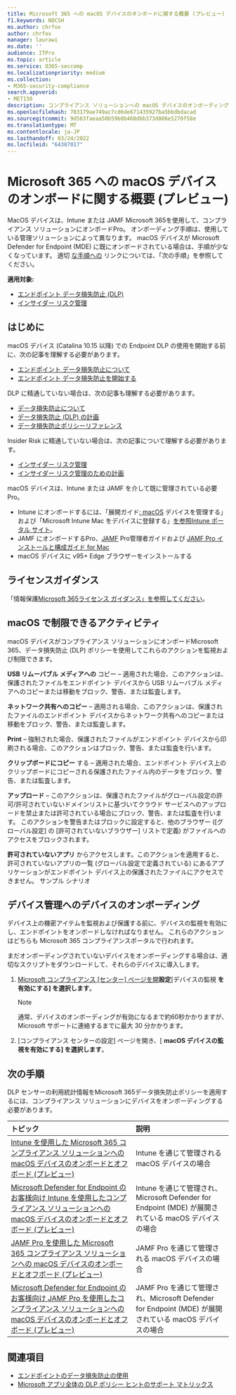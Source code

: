 ```yaml
---
title: Microsoft 365 への macOS デバイスのオンボードに関する概要 (プレビュー)
f1.keywords: NOCSH
ms.author: chrfox
author: chrfox
manager: laurawi
ms.date: ''
audience: ITPro
ms.topic: article
ms.service: O365-seccomp
ms.localizationpriority: medium
ms.collection:
- M365-security-compliance
search.appverid:
- MET150
description: コンプライアンス ソリューションへの macOS デバイスのオンボーディングについて
ms.openlocfilehash: 783179ae749ac7cd6de671435927ba5bbdbdacad
ms.sourcegitcommit: 9d563faeaa50b59b0b468dbb373d886e5270f58e
ms.translationtype: MT
ms.contentlocale: ja-JP
ms.lasthandoff: 03/24/2022
ms.locfileid: "64387017"
---
```

# <a name="onboard-macos-devices-into-microsoft-365-overview-preview"></a>Microsoft 365 への macOS デバイスのオンボードに関する概要 (プレビュー)

MacOS デバイスは、Intune または JAMF Microsoft 365を使用して、コンプライアンス ソリューションにオンボードPro。 オンボーディング手順は、使用している管理ソリューションによって異なります。 macOS デバイスが Microsoft Defender for Endpoint (MDE) に既にオンボードされている場合は、手順が少なくなっています。 適切 [な手順への](#next-steps) リンクについては、「次の手順」を参照してください。

**適用対象:**

- [エンドポイント データ損失防止 (DLP)](./endpoint-dlp-learn-about.md)
- [インサイダー リスク管理](insider-risk-management.md#learn-about-insider-risk-management-in-microsoft-365)

## <a name="before-you-begin"></a>はじめに

macOS デバイス (Catalina 10.15 以降) での Endpoint DLP の使用を開始する前に、次の記事を理解する必要があります。

- [エンドポイント データ損失防止について](endpoint-dlp-learn-about.md#learn-about-microsoft-365-endpoint-data-loss-prevention)
- [エンドポイント データ損失防止を開始する](endpoint-dlp-getting-started.md#get-started-with-endpoint-data-loss-prevention)

DLP に精通していない場合は、次の記事も理解する必要があります。

- [データ損失防止について](dlp-learn-about-dlp.md#learn-about-data-loss-prevention)
- [データ損失防止 (DLP) の計画](dlp-overview-plan-for-dlp.md#plan-for-data-loss-prevention-dlp)
- [データ損失防止ポリシーリファレンス](dlp-policy-reference.md#data-loss-prevention-policy-reference)

Insider Risk に精通していない場合は、次の記事について理解する必要があります。

 - [インサイダー リスク管理](insider-risk-management.md#learn-about-insider-risk-management-in-microsoft-365)
 - [インサイダー リスク管理のための計画](insider-risk-management-plan.md#plan-for-insider-risk-management)

macOS デバイスは、Intune または JAMF を介して既に管理されている必要Pro。
 
- Intune にオンボードするには、「展開ガイド[: macOS](/mem/intune/fundamentals/deployment-guide-platform-macos) デバイスを管理する」および「Microsoft Intune Mac をデバイスに登録する」[を参照Intune ポータル サイト](/mem/intune/user-help/enroll-your-device-in-intune-macos-cp)。 
- JAMF にオンボードするPro、[JAMF](https://www.jamf.com/resources/product-documentation/jamf-pro-administrators-guide/) Pro管理者ガイドおよび [JAMF Pro インストールと構成ガイド for Mac](https://www.jamf.com/resources/product-documentation/jamf-pro-installation-guide-for-mac/)
- macOS デバイスに v95+ Edge ブラウザーをインストールする 

## <a name="licensing-guidance"></a>ライセンスガイダンス

「情報保護[Microsoft 365ライセンス ガイダンス」を参照してください](/office365/servicedescriptions/microsoft-365-service-descriptions/microsoft-365-tenantlevel-services-licensing-guidance/microsoft-365-security-compliance-licensing-guidance#information-protection-data-loss-prevention-for-exchange-online-sharepoint-online-and-onedrive-for-business)。

## <a name="activities-that-can-be-restricted-on-macos"></a>macOS で制限できるアクティビティ 

macOS デバイスがコンプライアンス ソリューションにオンボードMicrosoft 365、データ損失防止 (DLP) ポリシーを使用してこれらのアクションを監視および制限できます。

**USB リムーバブル メディアへの** コピー – 適用された場合、このアクションは、保護されたファイルをエンドポイント デバイスから USB リムーバブル メディアへのコピーまたは移動をブロック、警告、または監査します。 

**ネットワーク共有へのコピー** – 適用される場合、このアクションは、保護されたファイルのエンドポイント デバイスからネットワーク共有へのコピーまたは移動をブロック、警告、または監査します。 

**Print** – 強制された場合、保護されたファイルがエンドポイント デバイスから印刷される場合、このアクションはブロック、警告、または監査を行います。 

**クリップボードにコピー** する – 適用された場合、エンドポイント デバイス上のクリップボードにコピーされる保護されたファイル内のデータをブロック、警告、または監査します。 

**アップロード** – このアクションは、保護されたファイルがグローバル設定の許可/許可されていないドメインリストに基づいてクラウド サービスへのアップロードを禁止または許可されている場合にブロック、警告、または監査を行います。 このアクションを警告またはブロックに設定すると、他のブラウザー ([グローバル設定] の [許可されていないブラウザー] リストで定義) がファイルへのアクセスをブロックされます。 

**許可されていないアプリ** からアクセスします。このアクションを適用すると、許可されていないアプリの一覧 (グローバル設定で定義されている) にあるアプリケーションがエンドポイント デバイス上の保護されたファイルにアクセスできません。 サンプル シナリオ 

## <a name="onboarding-devices-into-device-management"></a>デバイス管理へのデバイスのオンボーディング

デバイス上の機密アイテムを監視および保護する前に、デバイスの監視を有効にし、エンドポイントをオンボードしなければなりません。 これらのアクションはどちらも Microsoft 365 コンプライアンスポータルで行われます。

まだオンボーディングされていないデバイスをオンボーディングする場合は、適切なスクリプトをダウンロードして、それらのデバイスに導入します。 <!--Follow the [Onboarding devices procedure](endpoint-dlp-getting-started.md#onboarding-devices).-->

<!--If you already have devices onboarded into [Microsoft Defender for Endpoint](/windows/security/threat-protection/), they will already appear in the managed devices list.-->

1. [Microsoft コンプライアンス [センター] ページを開](https://compliance.microsoft.com)**設定**[デバイスの監視 **を有効にする] を選択します**。

   > [!NOTE]
   > 通常、デバイスのオンボーディングが有効になるまで約60秒かかりますが、Microsoft サポートに連絡するまでに最大 30 分かかります。

2. [コンプライアンス センターの設定] ページを開き、[ **macOS デバイスの監視を有効にする] を選択します**。

## <a name="next-steps"></a>次の手順

DLP センサーの利用統計情報をMicrosoft 365データ損失防止ポリシーを適用するには、コンプライアンス ソリューションにデバイスをオンボーディングする必要があります。 

トピック | 説明
:---|:---
|[Intune を使用した Microsoft 365 コンプライアンス ソリューションへの macOS デバイスのオンボードとオフボード (プレビュー)](device-onboarding-offboarding-macos-intune.md#onboard-and-offboard-macos-devices-into-microsoft-365-compliance-solutions-using-intune-preview)|Intune を通じて管理される macOS デバイスの場合
|[Microsoft Defender for Endpoint のお客様向け Intune を使用したコンプライアンス ソリューションへの macOS デバイスのオンボードとオフボード (プレビュー)](device-onboarding-offboarding-macos-intune-mde.md#onboard-and-offboard-macos-devices-into-compliance-solutions-using-intune-for-microsoft-defender-for-endpoint-customers-preview) |Intune を通じて管理され、Microsoft Defender for Endpoint (MDE) が展開されている macOS デバイスの場合
|[JAMF Pro を使用した Microsoft 365 コンプライアンス ソリューションへの macOS デバイスのオンボードとオフボード (プレビュー)](device-onboarding-offboarding-macos-jamfpro.md#onboard-and-offboard-macos-devices-into-microsoft-365-compliance-solutions-using-jamf-pro-preview) | JAMF Pro を通じて管理される macOS デバイスの場合
|[Microsoft Defender for Endpoint のお客様向け JAMF Pro を使用したコンプライアンス ソリューションへの macOS デバイスのオンボードとオフボード (プレビュー)](device-onboarding-offboarding-macos-jamfpro-mde.md#onboard-and-offboard-macos-devices-into-compliance-solutions-using-jamf-pro-for-microsoft-defender-for-endpoint-customers-preview)|JAMF Pro を通じて管理され、Microsoft Defender for Endpoint (MDE) が展開されている macOS デバイスの場合


## <a name="related-topics"></a>関連項目

- [エンドポイントのデータ損失防止の使用](endpoint-dlp-using.md#using-endpoint-data-loss-prevention)
- [Microsoft アプリ全体の DLP ポリシー ヒントのサポート マトリックス](dlp-policy-tips-reference.md#support-matrix-for-dlp-policy-tips-across-microsoft-apps)
